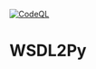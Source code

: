 [![CodeQL](https://github.com/marlon-gracietti/WSDL2Py/actions/workflows/github-code-scanning/codeql/badge.svg)](https://github.com/marlon-gracietti/WSDL2Py/actions/workflows/github-code-scanning/codeql)

# WSDL2Py
